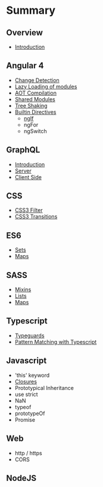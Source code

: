 # Summary

## Overview

* [Introduction](README.md)

## Angular 4

* [Change Detection](angular4/change-detection.md)
* [Lazy Loading of modules](angular4/lazy-loading-of-modules.md)
* [AOT Compilation](angular4/aot-compilation.md)
* [Shared Modules](angular4/shared-modules.md)
* [Tree Shaking](angular4/tree-shaking.md)
* [Builtin Directives](angular4/builtin-directives.md)
  * [ngIf](angular4/ngif.md)
  * ngFor
  * ngSwitch

## GraphQL

* [Introduction](graphql/introduction.md)
* [Server](graphql/server.md)
* [Client Side](graphql/client-side.md)

## CSS

* [CSS3 Filter](css3-filter.md)
* [CSS3 Transitions](methods.md)

## ES6

* [Sets](es6/sets.md)
* [Maps](es6/maps.md)

## SASS

* [Mixins](sass-scss/sass-mixins.md)
* [Lists](sass-scss/lists.md)
* [Maps](sass-scss/maps.md)

## Typescript

* [Typeguards](typescript/typeguards.md)
* [Pattern Matching with Typescript](typescript/pattern-matching-with-typescript.md)

## Javascript

* 'this' keyword
* [Closures](javascript/closures.md)
* Prototypical Inheritance
* use strict
* NaN
* typeof
* prototypeOf
* Promise

## Web

* http / https
* CORS

## NodeJS

